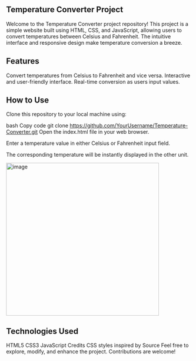 
## Temperature Converter Project

Welcome to the Temperature Converter project repository! This project is a simple website built using HTML, CSS, and JavaScript, allowing users to convert temperatures between Celsius and Fahrenheit. The intuitive interface and responsive design make temperature conversion a breeze.

## Features
Convert temperatures from Celsius to Fahrenheit and vice versa.
Interactive and user-friendly interface.
Real-time conversion as users input values.

## How to Use
Clone this repository to your local machine using:

bash
Copy code
git clone https://github.com/YourUsername/Temperature-Converter.git
Open the index.html file in your web browser.

Enter a temperature value in either Celsius or Fahrenheit input field.

The corresponding temperature will be instantly displayed in the other unit.

<img width="415" alt="image" src="https://github.com/Neel-07/Temperature-Converter/assets/112561276/ff7f33a1-4b86-405e-82cf-84aa211208d3">



## Technologies Used
HTML5
CSS3
JavaScript
Credits
CSS styles inspired by Source
Feel free to explore, modify, and enhance the project. Contributions are welcome!


